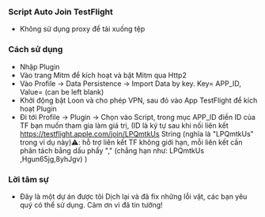 ### Script Auto Join TestFlight

- Không sử dụng proxy để tải xuống tệp

### Cách sử dụng

- Nhập Plugin
- Vào trang Mitm để kích hoạt và bật Mitm qua Http2
- Vào Profile -> Data Persistence -> Import Data by key. Key= APP_ID, Value= (can be left blank)
- Khởi động bật Loon và cho phép VPN, sau đó vào App TestFlight để kích hoạt Plugin
- Đi tới Profile -> Plugin -> Chọn vào Script, trong mục APP_ID điền ID của TF bạn muốn tham gia làm giá trị, (ID là ký tự sau khi nối liên kết https://testflight.apple.com/join/LPQmtkUs String (nghĩa là "LPQmtkUs" trong ví dụ này)⚠️: hỗ trợ liên kết TF không giới hạn, mỗi liên kết cần phân tách bằng dấu phẩy "," (chẳng hạn như: LPQmtkUs ,Hgun65jg,8yhJgv)
)

### Lời tâm sự
- Đây là một dự án được tôi Dịch lại và đã fix những lỗi vặt, các bạn yêu quý có thể sử dụng. Cảm ơn vì đã tin tưởng!
